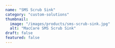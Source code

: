 ```yaml
---
name: "SMS Scrub Sink"
category: "custom-solutions"
thumbnail: 
  image: "/images/products/sms-scrub-sink.jpg"
  alt: "MacCare SMS Scrub Sink"
draft: false
featured: false
---
```

